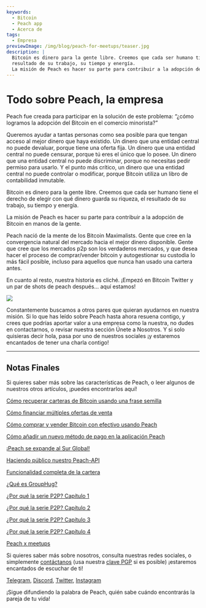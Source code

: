 ```yaml
---
keywords:
  - Bitcoin
  - Peach app
  - Acerca de
tags:
  - Empresa
previewImage: /img/blog/peach-for-meetups/teaser.jpg
description: |
  Bitcoin es dinero para la gente libre. Creemos que cada ser humano tiene el derecho de elegir con qué dinero guarda su riqueza, el
  resultado de su trabajo, su tiempo y energía.
  La misión de Peach es hacer su parte para contribuir a la adopción de Bitcoin en manos de la gente.
---
```


# Todo sobre Peach, la empresa

Peach fue creada para participar en la solución de este problema: “¿cómo logramos la adopción del Bitcoin en el comercio minorista?”

Queremos ayudar a tantas personas como sea posible para que tengan acceso al mejor dinero que haya existido. Un dinero que una entidad central no puede devaluar,
porque tiene una oferta fija. Un dinero que una entidad central no puede censurar, porque tú eres el único que lo posee. Un dinero que una entidad central
no puede discriminar, porque no necesitas pedir permiso para usarlo. Y el punto más crítico, un dinero que una entidad central no puede controlar
o modificar, porque Bitcoin utiliza un libro de contabilidad inmutable.

Bitcoin es dinero para la gente libre. Creemos que cada ser humano tiene el derecho de elegir con qué dinero guarda su riqueza, el
resultado de su trabajo, su tiempo y energía.

La misión de Peach es hacer su parte para contribuir a la adopción de Bitcoin en manos de la gente.

Peach nació de la mente de los Bitcoin Maximalists. Gente que cree en la convergencia natural del mercado hacia el mejor dinero
disponible. Gente que cree que los mercados p2p son los verdaderos mercados, y que desea hacer el proceso de comprar/vender bitcoin y autogestionar su custodia
lo más fácil posible, incluso para aquellos que nunca han usado una cartera antes.

En cuanto al resto, nuestra historia es cliché. ¡Empezó en Bitcoin Twitter y un par de shots de peach después... aquí estamos!

![](/img/blog/all-about-peach-the-company/photo.jpg)

Constantemente buscamos a otros pares que quieran ayudarnos en nuestra misión. Si lo que has leído sobre Peach hasta ahora resuena contigo, y crees
que podrías aportar valor a una empresa como la nuestra, no dudes en contactarnos, o revisar nuestra sección Únete a Nosotros. Y si solo quisieras
decir hola, pasa por uno de nuestros sociales ¡y estaremos encantados de tener una charla contigo!

---


## Notas Finales

Si quieres saber más sobre las características de Peach, o leer algunos de nuestros otros artículos, ¡puedes encontrarlos aquí!

[Cómo recuperar carteras de Bitcoin usando una frase semilla](https://peachbitcoin.com/es/blog/how-to-restore-peach-wallet/)

[Cómo financiar múltiples ofertas de venta](https://peachbitcoin.com/es/blog/funding-multiple-sell-offers/)

[Cómo comprar y vender Bitcoin con efectivo usando Peach](https://peachbitcoin.com/es/blog/how-to-buy-and-sell-bitcoin-with-cash-using-peach/)

[Cómo añadir un nuevo método de pago en la aplicación Peach](https://peachbitcoin.com/es/blog/how-to-add-a-payment-method/)

[¡Peach se expande al Sur Global!](https://peachbitcoin.com/es/blog/peach-expands-to-the-global-south/)

[Haciendo público nuestro Peach-API](https://peachbitcoin.com/es/blog/making-our-peach-api-public/)

[Funcionalidad completa de la cartera](https://peachbitcoin.com/es/blog/full-wallet-functionality/)

[¿Qué es GroupHug?](https://peachbitcoin.com/es/blog/group-hug/)

[¿Por qué la serie P2P? Capítulo 1](https://peachbitcoin.com/es/blog/why-p2p-chapter-1/)

[¿Por qué la serie P2P? Capítulo 2](https://peachbitcoin.com/es/blog/why-p2p-chapter-2/)

[¿Por qué la serie P2P? Capítulo 3](https://peachbitcoin.com/es/blog/why-p2p-chapter-3-circular-economies/)

[¿Por qué la serie P2P? Capítulo 4](https://peachbitcoin.com/es/blog/why-p2p-chapter-4-chains-of-trust/)

[Peach x meetups](https://peachbitcoin.com/es/blog/peach-for-meetups/)

Si quieres saber más sobre nosotros, consulta nuestras redes sociales, o simplemente [contáctanos](mailto:hello@peachbitcoin.com) (usa nuestra [clave PGP](https://keys.openpgp.org/vks/v1/by-fingerprint/48339A19645E2E53488E0E5479E1B270FACD1BD2) si es posible) ¡estaremos encantados de escuchar de ti!

[Telegram](https://t.me/peachtopeach), [Discord](https://discord.gg/ypeHz3SW54), [Twitter](https://twitter.com/peachbitcoin), [Instagram](https://instagram.com/peachbitcoin)

¡Sigue difundiendo la palabra de Peach, quién sabe cuándo encontrarás la pareja de tu vida!
